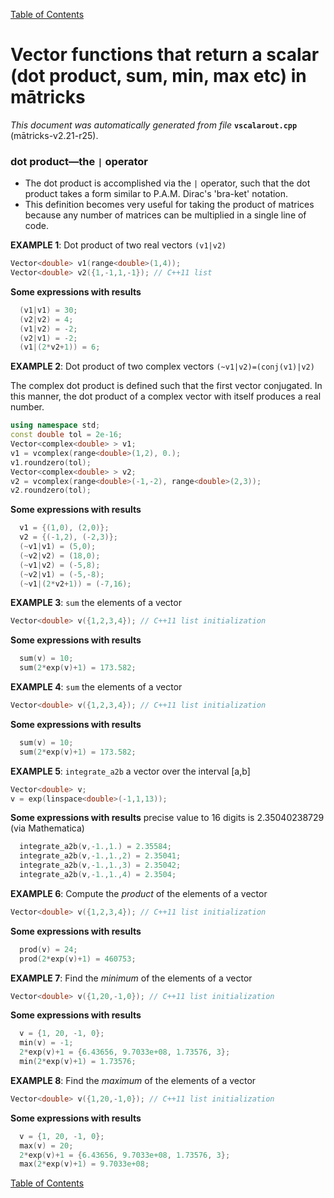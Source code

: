 
[Table of Contents](README.md)


# Vector functions that return a scalar (dot product, sum, min, max etc) in mātricks
_This document was automatically generated from file_ **`vscalarout.cpp`** (mātricks-v2.21-r25).

### dot product—the `|` operator
* The dot product is accomplished via the `|` operator, such that the dot product takes a form similar to P.A.M. Dirac's 'bra-ket' notation.
* This definition becomes very useful for taking the product of matrices because any number of matrices can be multiplied in a single line of code.


**EXAMPLE 1**: Dot product of two real vectors `(v1|v2)`
```C++
Vector<double> v1(range<double>(1,4));
Vector<double> v2({1,-1,1,-1}); // C++11 list
```

**Some expressions with results**
```C++
  (v1|v1) = 30; 
  (v2|v2) = 4; 
  (v1|v2) = -2; 
  (v2|v1) = -2; 
  (v1|(2*v2+1)) = 6; 
```



**EXAMPLE 2**: Dot product of two complex vectors `(~v1|v2)=(conj(v1)|v2)`

The complex dot product is defined such that the first vector conjugated.  In this manner, the dot product of a complex vector with itself produces a real number.
```C++
using namespace std;
const double tol = 2e-16;
Vector<complex<double> > v1;
v1 = vcomplex(range<double>(1,2), 0.);
v1.roundzero(tol);
Vector<complex<double> > v2;
v2 = vcomplex(range<double>(-1,-2), range<double>(2,3));
v2.roundzero(tol);
```

**Some expressions with results**
```C++
  v1 = {(1,0), (2,0)}; 
  v2 = {(-1,2), (-2,3)}; 
  (~v1|v1) = (5,0); 
  (~v2|v2) = (18,0); 
  (~v1|v2) = (-5,8); 
  (~v2|v1) = (-5,-8); 
  (~v1|(2*v2+1)) = (-7,16); 
```



**EXAMPLE 3**: `sum` the elements of a vector
```C++
Vector<double> v({1,2,3,4}); // C++11 list initialization
```

**Some expressions with results**
```C++
  sum(v) = 10; 
  sum(2*exp(v)+1) = 173.582; 
```



**EXAMPLE 4**: `sum` the elements of a vector
```C++
Vector<double> v({1,2,3,4}); // C++11 list initialization
```

**Some expressions with results**
```C++
  sum(v) = 10; 
  sum(2*exp(v)+1) = 173.582; 
```



**EXAMPLE 5**: `integrate_a2b` a vector over the interval [a,b]
```C++
Vector<double> v;
v = exp(linspace<double>(-1,1,13));
```

**Some expressions with results** precise value to 16 digits is 2.35040238729 (via Mathematica)
```C++
  integrate_a2b(v,-1.,1.) = 2.35584; 
  integrate_a2b(v,-1.,1.,2) = 2.35041; 
  integrate_a2b(v,-1.,1.,3) = 2.35042; 
  integrate_a2b(v,-1.,1.,4) = 2.3504; 
```



**EXAMPLE 6**: Compute the _product_ of the elements of a vector
```C++
Vector<double> v({1,2,3,4}); // C++11 list initialization
```

**Some expressions with results**
```C++
  prod(v) = 24; 
  prod(2*exp(v)+1) = 460753; 
```



**EXAMPLE 7**: Find the _minimum_ of the elements of a vector
```C++
Vector<double> v({1,20,-1,0}); // C++11 list initialization
```

**Some expressions with results**
```C++
  v = {1, 20, -1, 0}; 
  min(v) = -1; 
  2*exp(v)+1 = {6.43656, 9.7033e+08, 1.73576, 3}; 
  min(2*exp(v)+1) = 1.73576; 
```



**EXAMPLE 8**: Find the _maximum_ of the elements of a vector
```C++
Vector<double> v({1,20,-1,0}); // C++11 list initialization
```

**Some expressions with results**
```C++
  v = {1, 20, -1, 0}; 
  max(v) = 20; 
  2*exp(v)+1 = {6.43656, 9.7033e+08, 1.73576, 3}; 
  max(2*exp(v)+1) = 9.7033e+08; 
```


[Table of Contents](README.md)
